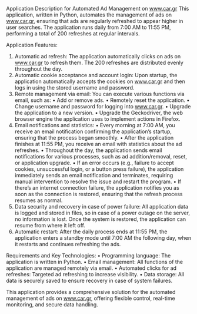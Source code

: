 Application Description for Automated Ad Management on www.car.gr
This application, written in Python, automates the management of ads on www.car.gr, ensuring that ads are regularly refreshed to appear higher in user searches. The application runs daily from 7:00 AM to 11:55 PM, performing a total of 200 refreshes at regular intervals.

Application Features:

1.	Automatic ad refresh:
   The application automatically clicks on ads on www.car.gr to refresh them. The 200 refreshes are distributed evenly throughout the day.
2.	Automatic cookie acceptance and account login:
   Upon startup, the application automatically accepts the cookies on www.car.gr and then logs in using the stored username and password.
3.	Remote management via email:
   You can execute various functions via email, such as:
 •	Add or remove ads.
	•	Remotely reset the application.
	•	Change username and password for logging into www.car.gr.
	•	Upgrade the application to a new version.
	•	Upgrade the Geckodriver, the web browser engine the application uses to implement actions in Firefox.
4.	Email notifications and statistics:
	•	Every morning at 7:00 AM, you receive an email notification confirming the application’s startup, ensuring that the process began smoothly.
	•	After the application finishes at 11:55 PM, you receive an email with statistics about the ad refreshes.
	•	Throughout the day, the application sends email notifications for various processes, such as ad addition/removal, reset, or application upgrade.
	•	If an error occurs (e.g., failure to accept cookies, unsuccessful login, or a button press failure), the application immediately sends an email notification and terminates, requiring manual intervention to resolve the issue and restart the program.
	•	If there’s an internet connection failure, the application notifies you as soon as the connection is restored, ensuring that the refresh process resumes as normal.
5.	Data security and recovery in case of power failure:
   All application data is logged and stored in files, so in case of a power outage on the server, no information is lost. Once the system is restored, the application can resume from where it left off.
6.	Automatic restart:
   After the daily process ends at 11:55 PM, the application enters a standby mode until 7:00 AM the following day, when it restarts and continues refreshing the ads.

Requirements and Key Technologies:
 •	Programming language: The application is written in Python.
 •	Email management: All functions of the application are managed remotely via email.
	•	Automated clicks for ad refreshes: Targeted ad refreshing to increase visibility.
	•	Data storage: All data is securely saved to ensure recovery in case of system failures.

This application provides a comprehensive solution for the automated management of ads on www.car.gr, offering flexible control, real-time monitoring, and secure data handling.